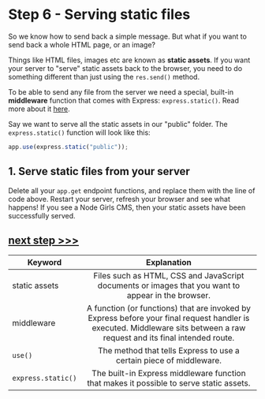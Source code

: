 # Step 6 - Serving static files

So we know how to send back a simple message. But what if you want to send back a whole HTML page, or an image?

Things like HTML files, images etc are known as **static assets**. If you want your server to "serve" static assets back to the browser, you need to do something different than just using the `res.send()` method.

To be able to send any file from the server we need a special, built-in **middleware** function that comes with Express: `express.static()`. Read more about it [here](http://expressjs.com/en/starter/static-files.html).

Say we want to serve all the static assets in our "public" folder. The `express.static()` function will look like this:

```js
app.use(express.static("public"));
```

## 1. Serve static files from your server

Delete all your `app.get` endpoint functions, and replace them with the line of code above. Restart your server, refresh your browser and see what happens! If you see a Node Girls CMS, then your static assets have been successfully served.

## [**next step >>>**](step07.md)

| Keyword | Explanation |
|--------|:-------------------------------:|
| static assets | Files such as HTML, CSS and JavaScript documents or images that you want to appear in the browser. |
| middleware | A function (or functions) that are invoked by Express before your final request handler is executed. Middleware sits between a raw request and its final intended route. |
| `use()` | The method that tells Express to use a certain piece of middleware. |
| `express.static()` | The built-in Express middleware function that makes it possible to serve static assets. |

